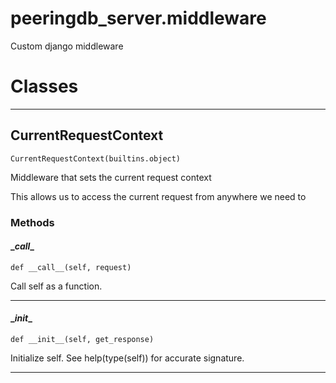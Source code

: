 # peeringdb_server.middleware

Custom django middleware

# Classes
---

## CurrentRequestContext

```
CurrentRequestContext(builtins.object)
```

Middleware that sets the current request context

This allows us to access the current request from anywhere we need to


### Methods

#### \__call__
`def __call__(self, request)`

Call self as a function.

---
#### \__init__
`def __init__(self, get_response)`

Initialize self.  See help(type(self)) for accurate signature.

---
